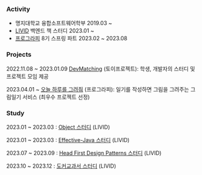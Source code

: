 ### Activity

- 명지대학교 융합소프트웨어학부 2019.03 ~
- [LIVID](https://github.com/Learning-Is-Vital-In-Development) 백엔드 책 스터디 2023.01 ~
- [프로그라피](https://prography.org) 8기 스프링 파트 2023.02 ~ 2023.08

### Projects

2022.11.08 ~ 2023.01.09 [DevMatching](https://github.com/radar19/DevMatching) (토이프로젝트): 학생, 개발자의 스터디 및 프로젝트 모임 제공

2023.04.01 ~ [오늘 하루를 그려줘](https://github.com/tipi-tapi/ai-paint-today-BE) (프로그라피): 일기를 작성하면 그림을 그려주는 그림일기 서비스 (최우수 프로젝트 선정)

### Study

2023.01 ~ 2023.03 : [Object 스터디](https://github.com/Learning-Is-Vital-In-Development/23-1-Objects) (LIVID)

2023.01 ~ 2023.03 : [Effective-Java 스터디](https://github.com/Learning-Is-Vital-In-Development/23-4-effective_java) (LIVID)

2023.07 ~ 2023.09 : [Head First Design Patterns 스터디](https://github.com/Learning-Is-Vital-In-Development/23-10-DesignPatterns) (LIVID)

2023.10 ~ 2023.12 : [도커교과서 스터디](https://github.com/Learning-Is-Vital-In-Development/23-16-docker-textbook-2) (LIVID)

<!--
**choihuk/choihuk** is a ✨ _special_ ✨ repository because its `README.md` (this file) appears on your GitHub profile.

Here are some ideas to get you started:

- 🔭 I’m currently working on ...
- 🌱 I’m currently learning ...
- 👯 I’m looking to collaborate on ...
- 🤔 I’m looking for help with ...
- 💬 Ask me about ...
- 📫 How to reach me: ...
- 😄 Pronouns: ...
- ⚡ Fun fact: ...
-->
